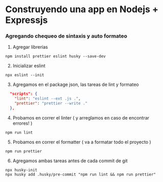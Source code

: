 # Construyendo una app en Nodejs + Expressjs

### Agregando chequeo de sintaxis y auto formateo

1. Agregar librerías

```
npm install prettier eslint husky --save-dev
```

2. Inicializar eslint

```
npx eslint --init
```

3. Agregamos en el package json, las tareas de lint y formateo

```json
  "scripts": {
    "lint": "eslint --ext .js .",
    "prettier": "prettier --write ."
  },
```

4. Probamos en correr el linter ( y arreglamos en caso de encontrar errores! )

```
npm run lint
```

5. Probamos en correr el formatter ( va a formatar todo el proyecto )

```
npm run prettier
```

6. Agregamos ambas tareas antes de cada commit de git

```
npx husky-init
npx husky add .husky/pre-commit "npm run lint && npm run prettier"
```
